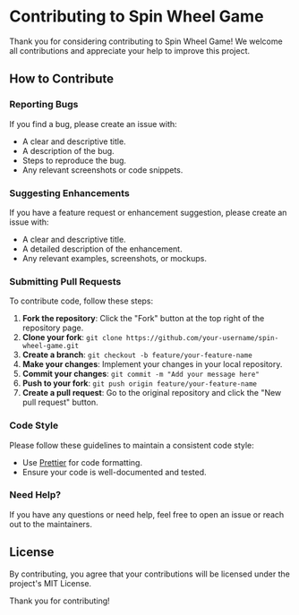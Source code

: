 # Contributing to Spin Wheel Game

Thank you for considering contributing to Spin Wheel Game! We welcome all contributions and appreciate your help to improve this project.

## How to Contribute

### Reporting Bugs

If you find a bug, please create an issue with:
- A clear and descriptive title.
- A description of the bug.
- Steps to reproduce the bug.
- Any relevant screenshots or code snippets.

### Suggesting Enhancements

If you have a feature request or enhancement suggestion, please create an issue with:
- A clear and descriptive title.
- A detailed description of the enhancement.
- Any relevant examples, screenshots, or mockups.

### Submitting Pull Requests

To contribute code, follow these steps:
1. **Fork the repository**: Click the "Fork" button at the top right of the repository page.
2. **Clone your fork**: `git clone https://github.com/your-username/spin-wheel-game.git`
3. **Create a branch**: `git checkout -b feature/your-feature-name`
4. **Make your changes**: Implement your changes in your local repository.
5. **Commit your changes**: `git commit -m "Add your message here"`
6. **Push to your fork**: `git push origin feature/your-feature-name`
7. **Create a pull request**: Go to the original repository and click the "New pull request" button.

### Code Style

Please follow these guidelines to maintain a consistent code style:
- Use [Prettier](https://prettier.io/) for code formatting.
- Ensure your code is well-documented and tested.

### Need Help?

If you have any questions or need help, feel free to open an issue or reach out to the maintainers.

## License

By contributing, you agree that your contributions will be licensed under the project's MIT License.

Thank you for contributing!
